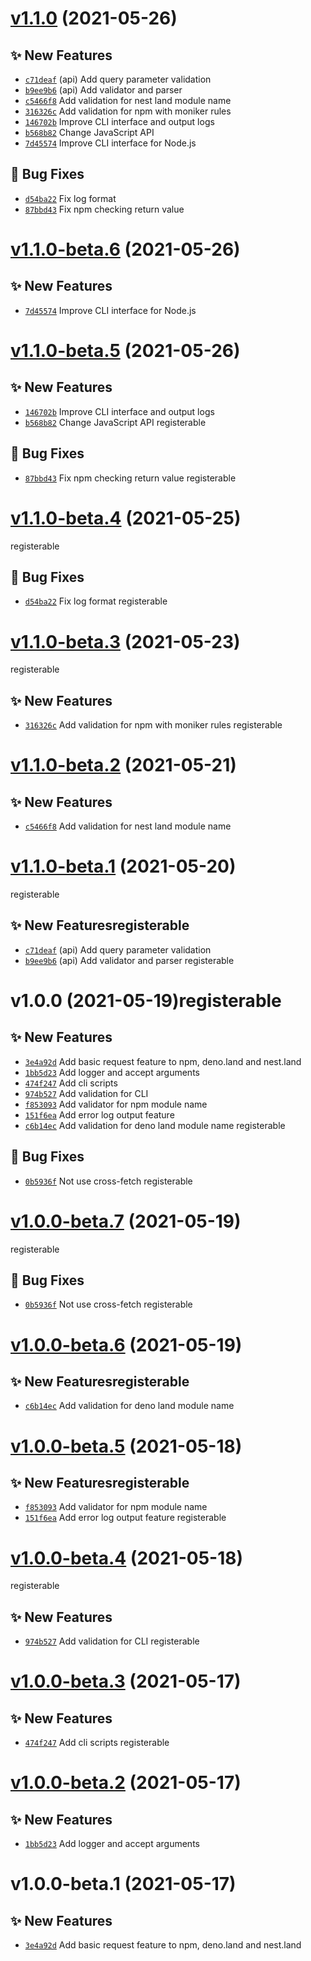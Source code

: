 # [v1.1.0](https://github.com/TomokiMiyauci/registerable/compare/v1.0.0...v1.1.0) (2021-05-26)

## ✨ New Features
- [`c71deaf`](https://github.com/TomokiMiyauci/registerable/commit/c71deaf)  (api) Add query parameter validation 
- [`b9ee9b6`](https://github.com/TomokiMiyauci/registerable/commit/b9ee9b6)  (api) Add validator and parser 
- [`c5466f8`](https://github.com/TomokiMiyauci/registerable/commit/c5466f8)   Add validation for nest land module name 
- [`316326c`](https://github.com/TomokiMiyauci/registerable/commit/316326c)   Add validation for npm with moniker rules 
- [`146702b`](https://github.com/TomokiMiyauci/registerable/commit/146702b)   Improve CLI interface and output logs 
- [`b568b82`](https://github.com/TomokiMiyauci/registerable/commit/b568b82)   Change JavaScript API 
- [`7d45574`](https://github.com/TomokiMiyauci/registerable/commit/7d45574)   Improve CLI interface for Node.js 

## 🐛 Bug Fixes
- [`d54ba22`](https://github.com/TomokiMiyauci/registerable/commit/d54ba22)   Fix log format 
- [`87bbd43`](https://github.com/TomokiMiyauci/registerable/commit/87bbd43)   Fix npm checking return value

# [v1.1.0-beta.6](https://github.com/TomokiMiyauci/registerable/compare/v1.1.0-beta.5...v1.1.0-beta.6) (2021-05-26)

## ✨ New Features
- [`7d45574`](https://github.com/TomokiMiyauci/registerable/commit/7d45574)   Improve CLI interface for Node.js

# [v1.1.0-beta.5](https://github.com/TomokiMiyauci/registerableable/compare/v1.1.0-beta.4...v1.1.0-beta.5) (2021-05-26)

## ✨ New Features

- [`146702b`](https://github.com/TomokiMiyauci/registerableable/commit/146702b)   Improve CLI interface and output logs
- [`b568b82`](https://github.com/TomokiMiyauci/registerable/commit/b568b82)   Change JavaScript API
registerable

## 🐛 Bug Fixes

- [`87bbd43`](https://github.com/TomokiMiyauci/registerable/commit/87bbd43)   Fix npm checking return value
registerable

# [v1.1.0-beta.4](https://github.com/TomokiMiyauci/nameable/compare/v1.1.0-beta.3...v1.1.0-beta.4) (2021-05-25)

registerable

## 🐛 Bug Fixes

- [`d54ba22`](https://github.com/TomokiMiyauci/nameable/commit/d54ba22)   Fix log format
registerable

# [v1.1.0-beta.3](https://github.com/TomokiMiyauci/nameable/compare/v1.1.0-beta.2...v1.1.0-beta.3) (2021-05-23)

registerable

## ✨ New Features

- [`316326c`](https://github.com/TomokiMiyauci/nameable/commit/316326c)   Add validation for npm with moniker rules
registerable

# [v1.1.0-beta.2](https://github.com/TomokiMiyaregisterableable/compare/v1.1.0-beta.1...v1.1.0-beta.2) (2021-05-21)

## ✨ New Features

- [`c5466f8`](https://github.com/TomokiMiyauci/nameable/commit/c5466f8)   Add validation for nest land module name

# [v1.1.0-beta.1](https://github.com/TomokiMiyaregisterableable/compare/v1.0.0...v1.1.0-beta.1) (2021-05-20)

registerable

## ✨ New Featuresregisterable

- [`c71deaf`](https://github.com/TomokiMiyauci/registerable/commit/c71deaf)  (api) Add query parameter validation
- [`b9ee9b6`](https://github.com/TomokiMiyauci/registerable/commit/b9ee9b6)  (api) Add validator and parser
registerable

# v1.0.0 (2021-05-19)registerable

## ✨ New Features

- [`3e4a92d`](https://github.com/TomokiMiyauci/registerable/commit/3e4a92d)   Add basic request feature to npm, deno.land and nest.land
- [`1bb5d23`](https://github.com/TomokiMiyauci/nameable/commit/1bb5d23)   Add logger and accept arguments
- [`474f247`](https://github.com/TomokiMiyauci/nameregisterablemit/474f247)   Add cli scripts
- [`974b527`](https://github.com/TomokiMiyauci/nameable/commit/974b527)   Add validation for CLI
- [`f853093`](https://github.com/TomokiMiyauci/nameable/commit/f853093)   Add validator for npm module name
- [`151f6ea`](https://github.com/TomokiMiyauci/registerable/commit/151f6ea)   Add error log output feature
- [`c6b14ec`](https://github.com/TomokiMiyauci/nameable/commit/c6b14ec)   Add validation for deno land module name
registerable

## 🐛 Bug Fixes

- [`0b5936f`](https://github.com/TomokiMiyauci/nameable/commit/0b5936f)   Not use cross-fetch
registerable

# [v1.0.0-beta.7](https://github.com/TomokiMiyauci/nameable/compare/v1.0.0-beta.6...v1.0.0-beta.7) (2021-05-19)

registerable

## 🐛 Bug Fixes

- [`0b5936f`](https://github.com/TomokiMiyauci/nameable/commit/0b5936f)   Not use cross-fetch
registerable

# [v1.0.0-beta.6](https://github.com/TomokiMiyaregisterableable/compare/v1.0.0-beta.5...v1.0.0-beta.6) (2021-05-19)

## ✨ New Featuresregisterable

- [`c6b14ec`](https://github.com/TomokiMiyauci/nameable/commit/c6b14ec)   Add validation for deno land module name

# [v1.0.0-beta.5](https://github.com/TomokiMiyaregisterableable/compare/v1.0.0-beta.4...v1.0.0-beta.5) (2021-05-18)

## ✨ New Featuresregisterable

- [`f853093`](https://github.com/TomokiMiyauci/nameable/commit/f853093)   Add validator for npm module name
- [`151f6ea`](https://github.com/TomokiMiyauci/nameable/commit/151f6ea)   Add error log output feature
registerable

# [v1.0.0-beta.4](https://github.com/TomokiMiyauci/nameable/compare/v1.0.0-beta.3...v1.0.0-beta.4) (2021-05-18)

registerable

## ✨ New Features

- [`974b527`](https://github.com/TomokiMiyauci/nameable/commit/974b527)   Add validation for CLI
registerable

# [v1.0.0-beta.3](https://github.com/TomokiMiyauci/nameable/compare/v1.0.0-beta.2...v1.0.0-beta.3) (2021-05-17)

## ✨ New Features

- [`474f247`](https://github.com/TomokiMiyauci/nameable/commit/474f247)   Add cli scripts
registerable

# [v1.0.0-beta.2](https://github.com/TomokiMiyauci/nameable/compare/v1.0.0-beta.1...v1.0.0-beta.2) (2021-05-17)

## ✨ New Features

- [`1bb5d23`](https://github.com/TomokiMiyauci/nameable/commit/1bb5d23)   Add logger and accept arguments

# v1.0.0-beta.1 (2021-05-17)

## ✨ New Features

- [`3e4a92d`](https://github.com/TomokiMiyauci/nameable/commit/3e4a92d)   Add basic request feature to npm, deno.land and nest.land
